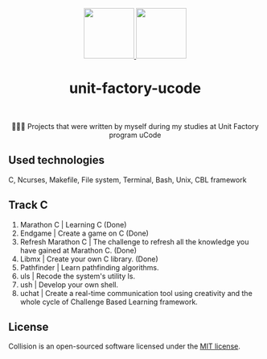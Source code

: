 <p align="center">
    <a href="https://unit.ua/en/" target="_blank">
        <img src="https://github.com/slava-pleshkov/unit-factory-ucode/blob/master/unit_logo.png?raw=true" height="100px">
    </a>
    <a href="https://apply.ucode.world/" target="_blank">
        <img src="https://github.com/slava-pleshkov/unit-factory-ucode/blob/master/ucode_logo.png?raw=true" height="100px">
    </a>
    <h1 align="center">unit-factory-ucode</h1>
    <br>
</p>
<p align="center">🏊🏻‍♂️ Projects that were written by myself during my studies at Unit Factory program uCode</p>

## Used technologies

C, Ncurses, Makefile, File system, Terminal, Bash, Unix, CBL framework

## Track C
1. Marathon C | Learning C (Done)
1. Endgame | Create a game on C (Done)
1. Refresh Marathon C | The challenge to refresh all the knowledge you have gained at Marathon C. (Done)
1. Libmx | Create your own C library. (Done)
1. Pathfinder | Learn pathfinding algorithms.
1. uls | Recode the system's utility ls.
1. ush | Develop your own shell.
1. uchat | Create a real-time communication tool using creativity and the whole cycle of Challenge Based Learning framework.

## License

Collision is an open-sourced software licensed under the [MIT license](LICENSE.md).

